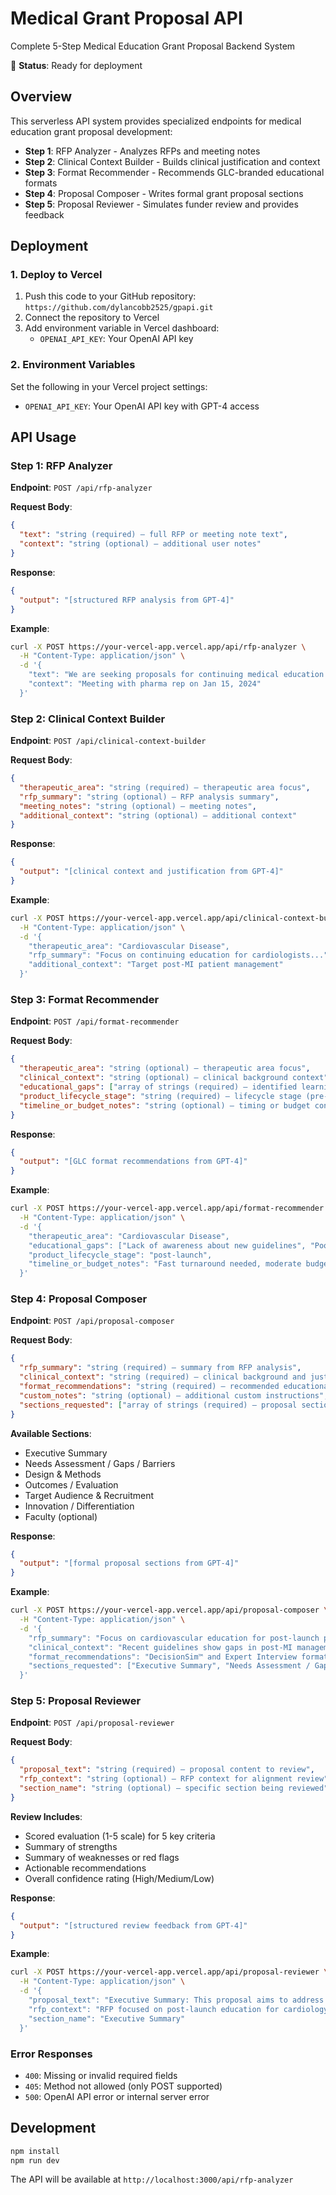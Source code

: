 # Medical Grant Proposal API

Complete 5-Step Medical Education Grant Proposal Backend System

🚀 **Status**: Ready for deployment

## Overview

This serverless API system provides specialized endpoints for medical education grant proposal development:
- **Step 1**: RFP Analyzer - Analyzes RFPs and meeting notes 
- **Step 2**: Clinical Context Builder - Builds clinical justification and context
- **Step 3**: Format Recommender - Recommends GLC-branded educational formats
- **Step 4**: Proposal Composer - Writes formal grant proposal sections
- **Step 5**: Proposal Reviewer - Simulates funder review and provides feedback

## Deployment

### 1. Deploy to Vercel

1. Push this code to your GitHub repository: `https://github.com/dylancobb2525/gpapi.git`
2. Connect the repository to Vercel
3. Add environment variable in Vercel dashboard:
   - `OPENAI_API_KEY`: Your OpenAI API key

### 2. Environment Variables

Set the following in your Vercel project settings:
- `OPENAI_API_KEY`: Your OpenAI API key with GPT-4 access

## API Usage

### Step 1: RFP Analyzer

**Endpoint**: `POST /api/rfp-analyzer`

**Request Body**:
```json
{
  "text": "string (required) – full RFP or meeting note text",
  "context": "string (optional) – additional user notes"
}
```

**Response**:
```json
{
  "output": "[structured RFP analysis from GPT-4]"
}
```

**Example**:
```bash
curl -X POST https://your-vercel-app.vercel.app/api/rfp-analyzer \
  -H "Content-Type: application/json" \
  -d '{
    "text": "We are seeking proposals for continuing medical education programs focusing on cardiovascular disease management...",
    "context": "Meeting with pharma rep on Jan 15, 2024"
  }'
```

### Step 2: Clinical Context Builder

**Endpoint**: `POST /api/clinical-context-builder`

**Request Body**:
```json
{
  "therapeutic_area": "string (required) – therapeutic area focus",
  "rfp_summary": "string (optional) – RFP analysis summary",
  "meeting_notes": "string (optional) – meeting notes",
  "additional_context": "string (optional) – additional context"
}
```

**Response**:
```json
{
  "output": "[clinical context and justification from GPT-4]"
}
```

**Example**:
```bash
curl -X POST https://your-vercel-app.vercel.app/api/clinical-context-builder \
  -H "Content-Type: application/json" \
  -d '{
    "therapeutic_area": "Cardiovascular Disease",
    "rfp_summary": "Focus on continuing education for cardiologists...",
    "additional_context": "Target post-MI patient management"
  }'
```

### Step 3: Format Recommender

**Endpoint**: `POST /api/format-recommender`

**Request Body**:
```json
{
  "therapeutic_area": "string (optional) – therapeutic area focus",
  "clinical_context": "string (optional) – clinical background context",
  "educational_gaps": ["array of strings (required) – identified learning gaps"],
  "product_lifecycle_stage": "string (required) – lifecycle stage (pre-launch, launch, post-launch, mature)",
  "timeline_or_budget_notes": "string (optional) – timing or budget constraints"
}
```

**Response**:
```json
{
  "output": "[GLC format recommendations from GPT-4]"
}
```

**Example**:
```bash
curl -X POST https://your-vercel-app.vercel.app/api/format-recommender \
  -H "Content-Type: application/json" \
  -d '{
    "therapeutic_area": "Cardiovascular Disease",
    "educational_gaps": ["Lack of awareness about new guidelines", "Poor adherence to treatment protocols"],
    "product_lifecycle_stage": "post-launch",
    "timeline_or_budget_notes": "Fast turnaround needed, moderate budget"
  }'
```

### Step 4: Proposal Composer

**Endpoint**: `POST /api/proposal-composer`

**Request Body**:
```json
{
  "rfp_summary": "string (required) – summary from RFP analysis",
  "clinical_context": "string (required) – clinical background and justification",
  "format_recommendations": "string (required) – recommended educational formats",
  "custom_notes": "string (optional) – additional custom instructions",
  "sections_requested": ["array of strings (required) – proposal sections to generate"]
}
```

**Available Sections**:
- Executive Summary
- Needs Assessment / Gaps / Barriers
- Design & Methods
- Outcomes / Evaluation
- Target Audience & Recruitment
- Innovation / Differentiation
- Faculty (optional)

**Response**:
```json
{
  "output": "[formal proposal sections from GPT-4]"
}
```

**Example**:
```bash
curl -X POST https://your-vercel-app.vercel.app/api/proposal-composer \
  -H "Content-Type: application/json" \
  -d '{
    "rfp_summary": "Focus on cardiovascular education for post-launch product...",
    "clinical_context": "Recent guidelines show gaps in post-MI management...",
    "format_recommendations": "DecisionSim™ and Expert Interview formats recommended...",
    "sections_requested": ["Executive Summary", "Needs Assessment / Gaps / Barriers", "Design & Methods"]
  }'
```

### Step 5: Proposal Reviewer

**Endpoint**: `POST /api/proposal-reviewer`

**Request Body**:
```json
{
  "proposal_text": "string (required) – proposal content to review",
  "rfp_context": "string (optional) – RFP context for alignment review",
  "section_name": "string (optional) – specific section being reviewed"
}
```

**Review Includes**:
- Scored evaluation (1-5 scale) for 5 key criteria
- Summary of strengths
- Summary of weaknesses or red flags
- Actionable recommendations
- Overall confidence rating (High/Medium/Low)

**Response**:
```json
{
  "output": "[structured review feedback from GPT-4]"
}
```

**Example**:
```bash
curl -X POST https://your-vercel-app.vercel.app/api/proposal-reviewer \
  -H "Content-Type: application/json" \
  -d '{
    "proposal_text": "Executive Summary: This proposal aims to address critical gaps in cardiovascular care...",
    "rfp_context": "RFP focused on post-launch education for cardiology specialists",
    "section_name": "Executive Summary"
  }'
```

### Error Responses
- `400`: Missing or invalid required fields
- `405`: Method not allowed (only POST supported)
- `500`: OpenAI API error or internal server error

## Development

```bash
npm install
npm run dev
```

The API will be available at `http://localhost:3000/api/rfp-analyzer` 